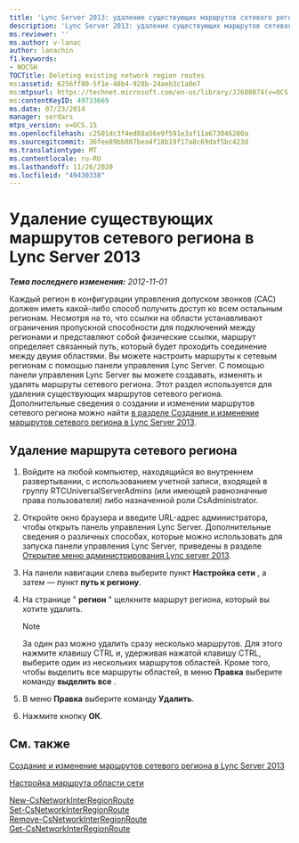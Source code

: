 ```yaml
---
title: 'Lync Server 2013: удаление существующих маршрутов сетевого региона'
description: 'Lync Server 2013: удаление существующих маршрутов сетевого региона.'
ms.reviewer: ''
ms.author: v-lanac
author: lanachin
f1.keywords:
- NOCSH
TOCTitle: Deleting existing network region routes
ms:assetid: 6256ff80-5f1e-48b4-928b-24aeb3c1a0e7
ms:mtpsurl: https://technet.microsoft.com/en-us/library/JJ688074(v=OCS.15)
ms:contentKeyID: 49733669
ms.date: 07/23/2014
manager: serdars
mtps_version: v=OCS.15
ms.openlocfilehash: c2501dc3f4ed88a56e9f591e3af11a673046280a
ms.sourcegitcommit: 36fee89bb887bea4f18b19f17a8c69daf5bc423d
ms.translationtype: MT
ms.contentlocale: ru-RU
ms.lasthandoff: 11/26/2020
ms.locfileid: "49430338"
---
```

# <a name="deleting-existing-network-region-routes-in-lync-server-2013"></a>Удаление существующих маршрутов сетевого региона в Lync Server 2013

<div data-xmlns="http://www.w3.org/1999/xhtml">

<div class="topic" data-xmlns="http://www.w3.org/1999/xhtml" data-msxsl="urn:schemas-microsoft-com:xslt" data-cs="https://msdn.microsoft.com/">

<div data-asp="https://msdn2.microsoft.com/asp">



</div>

<div id="mainSection">

<div id="mainBody">

<span> </span>

_**Тема последнего изменения:** 2012-11-01_

Каждый регион в конфигурации управления допуском звонков (CAC) должен иметь какой-либо способ получить доступ ко всем остальным регионам. Несмотря на то, что ссылки на области устанавливают ограничения пропускной способности для подключений между регионами и представляют собой физические ссылки, маршрут определяет связанный путь, который будет проходить соединение между двумя областями. Вы можете настроить маршруты к сетевым регионам с помощью панели управления Lync Server. С помощью панели управления Lync Server вы можете создавать, изменять и удалять маршруты сетевого региона. Этот раздел используется для удаления существующих маршрутов сетевого региона. Дополнительные сведения о создании и изменении маршрутов сетевого региона можно найти [в разделе Создание и изменение маршрутов сетевого региона в Lync Server 2013](lync-server-2013-creating-or-modifying-network-region-routes.md).

<div>

## <a name="to-delete-a-network-region-route"></a>Удаление маршрута сетевого региона

1.  Войдите на любой компьютер, находящийся во внутреннем развертывании, с использованием учетной записи, входящей в группу RTCUniversalServerAdmins (или имеющей равнозначные права пользователя) либо назначенной роли CsAdministrator.

2.  Откройте окно браузера и введите URL-адрес администратора, чтобы открыть панель управления Lync Server. Дополнительные сведения о различных способах, которые можно использовать для запуска панели управления Lync Server, приведены в разделе [Открытие меню администрирования Lync server 2013](lync-server-2013-open-lync-server-administrative-tools.md).

3.  На панели навигации слева выберите пункт **Настройка сети** , а затем — пункт **путь к региону**.

4.  На странице " **регион** " щелкните маршрут региона, который вы хотите удалить.
    
    <div>
    

    > [!NOTE]  
    > За один раз можно удалить сразу несколько маршрутов. Для этого нажмите клавишу CTRL и, удерживая нажатой клавишу CTRL, выберите один из нескольких маршрутов областей. Кроме того, чтобы выделить все маршруты областей, в меню <STRONG>Правка</STRONG> выберите команду <STRONG>выделить все</STRONG> .

    
    </div>

5.  В меню **Правка** выберите команду **Удалить**.

6.  Нажмите кнопку **ОК**.

</div>

<div>

## <a name="see-also"></a>См. также


[Создание и изменение маршрутов сетевого региона в Lync Server 2013](lync-server-2013-creating-or-modifying-network-region-routes.md)  


[Настройка маршрута области сети](https://technet.microsoft.com/library/gg133706\(v=ocs.15\))  


[New-CsNetworkInterRegionRoute](https://docs.microsoft.com/powershell/module/skype/New-CsNetworkInterRegionRoute)  
[Set-CsNetworkInterRegionRoute](https://docs.microsoft.com/powershell/module/skype/Set-CsNetworkInterRegionRoute)  
[Remove-CsNetworkInterRegionRoute](https://docs.microsoft.com/powershell/module/skype/Remove-CsNetworkInterRegionRoute)  
[Get-CsNetworkInterRegionRoute](https://docs.microsoft.com/powershell/module/skype/Get-CsNetworkInterRegionRoute)  
  

</div>

</div>

<span> </span>

</div>

</div>

</div>

